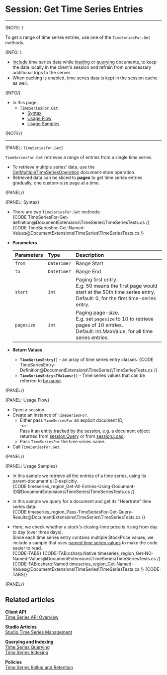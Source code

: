 ﻿# Session: Get Time Series Entries 

---

{NOTE: }

To get a range of time series entries, use one of the `TimeSeriesFor.Get` methods.  

{INFO: }

* [Include](../../../../../document-extensions/timeseries/client-api/session/include/overview) 
  time series data while [loading](../../../../../document-extensions/timeseries/client-api/session/include/with-session-load) 
  or [querying](../../../../../document-extensions/timeseries/client-api/session/include/with-session-query) 
  documents, to keep the data locally in the client's session and refrain from unnecessary additional trips to the server.  
* When caching is enabled, time series data is kept in the session cache as well.  

{INFO/}

* In this page:  
   * [`TimeSeriesFor.Get`](../../../../../document-extensions/timeseries/client-api/session/get/get-entries#timeseriesfor.get)  
      * [Syntax](../../../../../document-extensions/timeseries/client-api/session/get/get-entries#syntax)  
      * [Usage Flow](../../../../../document-extensions/timeseries/client-api/session/get/get-entries#usage-flow)  
      * [Usage Samples](../../../../../document-extensions/timeseries/client-api/session/get/get-entries#usage-samples)  

{NOTE/}

---

{PANEL: `TimeSeriesFor.Get`}

`TimeSeriesFor.Get` retrieves a range of entries from a single time series.  
     
* To retrieve multiple series' data, use the 
  [GetMultipleTimeSeriesOperation](../../../../../document-extensions/timeseries/client-api/operations/get/get-multiple-TS-data) 
  document-store operation.  
* Retrieved data can be sliced to **pages** to get time series entries 
  gradually, one custom-size page at a time.  

{PANEL/}

{PANEL: Syntax}

* There are two `TimeSeriesFor.Get` methods:  
   {CODE TimeSeriesFor-Get-definition@DocumentExtensions\TimeSeries\TimeSeriesTests.cs /}
   {CODE TimeSeriesFor-Get-Named-Values@DocumentExtensions\TimeSeries\TimeSeriesTests.cs /}

* **Parameters**  

    | Parameters | Type | Description |
    |:-------------|:-------------|:-------------|
    | `from` | `DateTime?` | Range Start |
    | `to` | `DateTime?` | Range End |
    | `start` | `int` | Paging first entry. <br> E.g. 50 means the first page would start at the 50th time series entry. <br> Default: 0, for the first time-series entry. |
    | `pagesize` | `int` | Paging page-size. <br> E.g. set `pagesize` to 10 to retrieve pages of 10 entries. <br> Default: int.MaxValue, for all time series entries. |

* **Return Values**  
   * **`TimeSeriesEntry[]`** - an array of time series entry classes.
      {CODE TimeSeriesEntry-Definition@DocumentExtensions\TimeSeries\TimeSeriesTests.cs /}
   * **`TimeSeriesEntry<TValues>[]`** - 
     Time series values that can be referred to [by name](../../../../../document-extensions/timeseries/client-api/named-time-series-values).  

{PANEL/}

{PANEL: Usage Flow}

* Open a session.  
* Create an instance of `TimeSeriesFor`.  
    * Either pass `TimeSeriesFor` an explicit document ID,  
      -or-  
      Pass it an [entity tracked by the session](../../../../../client-api/session/loading-entities), 
      e.g. a document object returned from [session.Query](../../../../../client-api/session/querying/how-to-query) 
      or from [session.Load](../../../../../client-api/session/loading-entities#load).  
    * Pass `TimeSeriesFor` the time series name.  
* Call `TimeSeriesFor.Get`.  

{PANEL/}

{PANEL: Usage Samples}

* In this sample we retrieve all the entries of a time series, 
  using its parent-document's ID explicitly.  
   {CODE timeseries_region_Get-All-Entries-Using-Document-ID@DocumentExtensions\TimeSeries\TimeSeriesTests.cs /}

* In this sample we query for a document and get its "Heartrate" time series data.  
   {CODE timeseries_region_Pass-TimeSeriesFor-Get-Query-Results@DocumentExtensions\TimeSeries\TimeSeriesTests.cs /}

* Here, we check whether a stock's closing-time price is rising from day to day (over three days).  
  Since each time series entry contains multiple StockPrice values, we include a sample that 
  uses [named time series values](../../../../../document-extensions/timeseries/client-api/named-time-series-values) 
  to make the code easier to read.  
   {CODE-TABS}
   {CODE-TAB:csharp:Native timeseries_region_Get-NO-Named-Values@DocumentExtensions\TimeSeries\TimeSeriesTests.cs /}
   {CODE-TAB:csharp:Named timeseries_region_Get-Named-Values@DocumentExtensions\TimeSeries\TimeSeriesTests.cs /}
   {CODE-TABS/}

{PANEL/}

## Related articles

**Client API**  
[Time Series API Overview](../../../../../document-extensions/timeseries/client-api/overview)  

**Studio Articles**  
[Studio Time Series Management](../../../../../studio/database/document-extensions/time-series)  

**Querying and Indexing**  
[Time Series Querying](../../../../../document-extensions/timeseries/querying/overview-and-syntax)  
[Time Series Indexing](../../../../../document-extensions/timeseries/indexing)  

**Policies**  
[Time Series Rollup and Retention](../../../../../document-extensions/timeseries/rollup-and-retention)  
